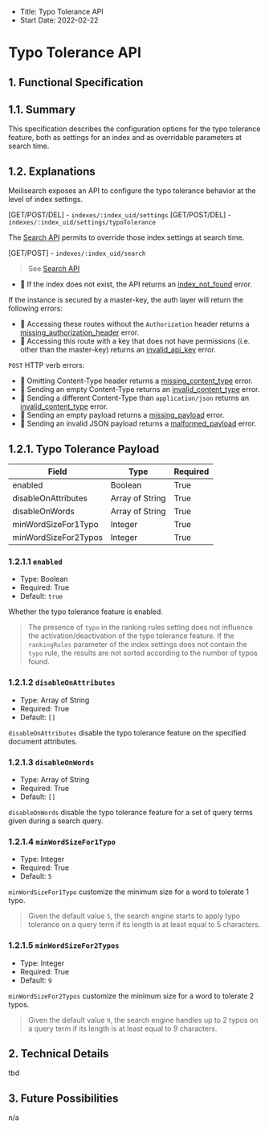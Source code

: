 - Title: Typo Tolerance API
- Start Date: 2022-02-22

# Typo Tolerance API

## 1. Functional Specification

## 1.1. Summary

This specification describes the configuration options for the typo tolerance feature, both as settings for an index and as overridable parameters at search time.

## 1.2. Explanations

Meilisearch exposes an API to configure the typo tolerance behavior at the level of index settings.

[GET/POST/DEL] - `indexes/:index_uid/settings`
[GET/POST/DEL] - `indexes/:index_uid/settings/typoTolerance`

The [Search API](0118-search-api.md) permits to override those index settings at search time.

[GET/POST] - `indexes/:index_uid/search`

> See [Search API](0118-search-api.md)

- 🔴 If the index does not exist, the API returns an [index_not_found](0061-error-format-and-definitions.md#index_not_found) error.

If the instance is secured by a master-key, the auth layer will return the following errors:

- 🔴 Accessing these routes without the `Authorization` header returns a [missing_authorization_header](0061-error-format-and-definitions.md#missing_authorization_header) error.
- 🔴 Accessing this route with a key that does not have permissions (i.e. other than the master-key) returns an [invalid_api_key](0061-error-format-and-definitions.md#invalid_api_key) error.

`POST` HTTP verb errors:

- 🔴 Omitting Content-Type header returns a [missing_content_type](0061-error-format-and-definitions.md#missing_content_type) error.
- 🔴 Sending an empty Content-Type returns an [invalid_content_type](0061-error-format-and-definitions.md#invalid_content_type) error.
- 🔴 Sending a different Content-Type than `application/json` returns an [invalid_content_type](0061-error-format-and-definitions.md#invalid_content_type) error.
- 🔴 Sending an empty payload returns a [missing_payload](0061-error-format-and-definitions.md#missing_payload) error.
- 🔴 Sending an invalid JSON payload returns a [malformed_payload](0061-error-format-and-definitions.md#malformed_payload) error.

## 1.2.1. Typo Tolerance Payload

| Field                | Type            | Required |
|----------------------|-----------------|----------|
| enabled              | Boolean         | True     |
| disableOnAttributes  | Array of String | True     |
| disableOnWords       | Array of String | True     |
| minWordSizeFor1Typo  | Integer         | True     |
| minWordSizeFor2Typos | Integer         | True     |

### 1.2.1.1 `enabled`

- Type: Boolean
- Required: True
- Default: `true`

Whether the typo tolerance feature is enabled.

> The presence of `typo` in the ranking rules setting does not influence the activation/deactivation of the typo tolerance feature. If the `rankingRules` parameter of the index settings does not contain the `typo` rule, the results are not sorted according to the number of typos found.

### 1.2.1.2 `disableOnAttributes`

- Type: Array of String
- Required: True
- Default: `[]`

`disableOnAttributes` disable the typo tolerance feature on the specified document attributes.

### 1.2.1.3 `disableOnWords`

- Type: Array of String
- Required: True
- Default: `[]`

`disableOnWords` disable the typo tolerance feature for a set of query terms given during a search query.

### 1.2.1.4 `minWordSizeFor1Typo`

- Type: Integer
- Required: True
- Default: `5`

`minWordSizeFor1Typo` customize the minimum size for a word to tolerate 1 typo.

> Given the default value `5`, the search engine starts to apply typo tolerance on a query term if its length is at least equal to 5 characters.

### 1.2.1.5 `minWordSizeFor2Typos`

- Type: Integer
- Required: True
- Default: `9`

`minWordSizeFor2Typos` customize the minimum size for a word to tolerate 2 typos.

> Given the default value `9`, the search engine handles up to 2 typos on a query term if its length is at least equal to 9 characters.

## 2. Technical Details
tbd

## 3. Future Possibilities
n/a